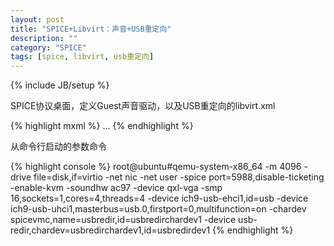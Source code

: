 ```yaml
---
layout: post
title: "SPICE+Libvirt：声音+USB重定向"
description: ""
category: "SPICE"
tags: [spice, libvirt, usb重定向]
---
```

{% include JB/setup %}
<p>
SPICE协议桌面，定义Guest声音驱动，以及USB重定向的libvirt.xml
</p>
{% highlight mxml %}
<devices>
    ...
    <sound model='ac97'/>
    <controller type='usb' index='0' model='ich9-ehci1'/>
    <controller type='usb' index='0' model='ich9-uhci1'>
      <master startport='0'/>
    </controller>
    <redirdev bus='usb' type='spicevmc'/>
</devices>
{% endhighlight %}
<p>
从命令行启动的参数命令
</p>
{% highlight console %}
root@ubuntu#qemu-system-x86_64 -m 4096 -drive file=disk,if=virtio -net nic -net user -spice port=5988,disable-ticketing -enable-kvm  -soundhw ac97 -device qxl-vga -smp 16,sockets=1,cores=4,threads=4 -device ich9-usb-ehci1,id=usb -device ich9-usb-uhci1,masterbus=usb.0,firstport=0,multifunction=on -chardev spicevmc,name=usbredir,id=usbredirchardev1 -device usb-redir,chardev=usbredirchardev1,id=usbredirdev1
{% endhighlight %}
